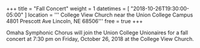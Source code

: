 +++
title = "Fall Concert"
weight = 1
datetimes = [ "2018-10-26T19:30:00-05:00" ]
location = '''
College View Church near the Union College Campus
4801 Prescott Ave
Lincoln, NE 68506'''
free = true
+++

Omaha Symphonic Chorus will join the Union College Unionaires for a fall concert at 7:30 pm on Friday, October 26, 2018 at the College View Church. 